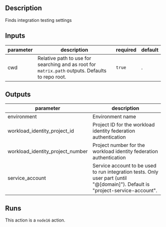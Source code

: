 ## Description

Finds integration testing settings

## Inputs

| parameter | description | required | default |
| - | - | - | - |
| cwd | Relative path to use for searching and as root for `matrix.path` outputs. Defaults to repo root. | `true` | . |


## Outputs

| parameter | description |
| - | - |
| environment | Environment name |
| workload_identity_project_id | Project ID for the workload identity federation authentication |
| workload_identity_project_number | Project number for the workload identity federation authentication |
| service_account | Service account to be used to run integration tests. Only user part (until "@[domain]"). Default is "project-service-account". |


## Runs

This action is a `node16` action.


